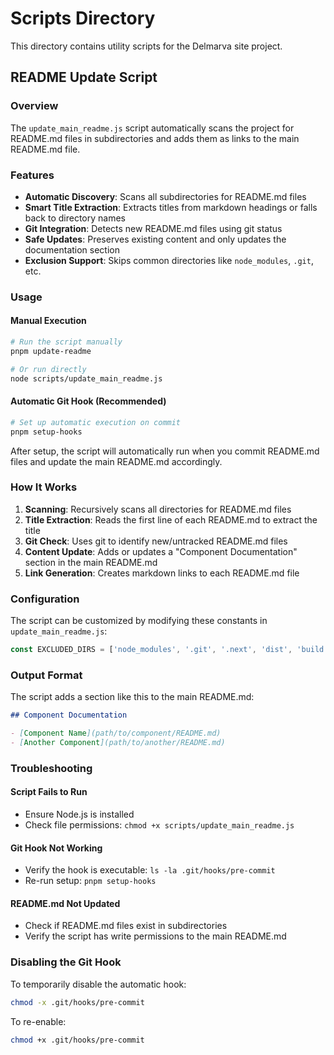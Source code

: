 # Scripts Directory

This directory contains utility scripts for the Delmarva site project.

## README Update Script

### Overview
The `update_main_readme.js` script automatically scans the project for README.md files in subdirectories and adds them as links to the main README.md file.

### Features
- **Automatic Discovery**: Scans all subdirectories for README.md files
- **Smart Title Extraction**: Extracts titles from markdown headings or falls back to directory names
- **Git Integration**: Detects new README.md files using git status
- **Safe Updates**: Preserves existing content and only updates the documentation section
- **Exclusion Support**: Skips common directories like `node_modules`, `.git`, etc.

### Usage

#### Manual Execution
```bash
# Run the script manually
pnpm update-readme

# Or run directly
node scripts/update_main_readme.js
```

#### Automatic Git Hook (Recommended)
```bash
# Set up automatic execution on commit
pnpm setup-hooks
```

After setup, the script will automatically run when you commit README.md files and update the main README.md accordingly.

### How It Works

1. **Scanning**: Recursively scans all directories for README.md files
2. **Title Extraction**: Reads the first line of each README.md to extract the title
3. **Git Check**: Uses git to identify new/untracked README.md files
4. **Content Update**: Adds or updates a "Component Documentation" section in the main README.md
5. **Link Generation**: Creates markdown links to each README.md file

### Configuration

The script can be customized by modifying these constants in `update_main_readme.js`:

```javascript
const EXCLUDED_DIRS = ['node_modules', '.git', '.next', 'dist', 'build', 'coverage'];
```

### Output Format

The script adds a section like this to the main README.md:

```markdown
## Component Documentation

- [Component Name](path/to/component/README.md)
- [Another Component](path/to/another/README.md)
```

### Troubleshooting

#### Script Fails to Run
- Ensure Node.js is installed
- Check file permissions: `chmod +x scripts/update_main_readme.js`

#### Git Hook Not Working
- Verify the hook is executable: `ls -la .git/hooks/pre-commit`
- Re-run setup: `pnpm setup-hooks`

#### README.md Not Updated
- Check if README.md files exist in subdirectories
- Verify the script has write permissions to the main README.md

### Disabling the Git Hook

To temporarily disable the automatic hook:
```bash
chmod -x .git/hooks/pre-commit
```

To re-enable:
```bash
chmod +x .git/hooks/pre-commit
``` 